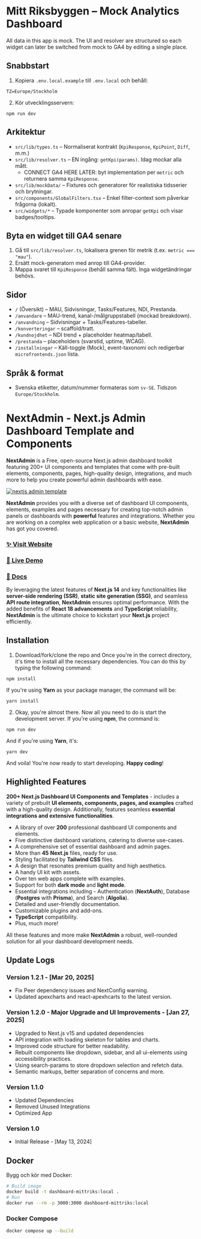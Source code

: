 # Mitt Riksbyggen – Mock Analytics Dashboard

All data in this app is mock. The UI and resolver are structured so each widget can later be switched from mock to GA4 by editing a single place.

## Snabbstart

1. Kopiera `.env.local.example` till `.env.local` och behåll:

```
TZ=Europe/Stockholm
```

2. Kör utvecklingsservern:

```
npm run dev
```

## Arkitektur

- `src/lib/types.ts` – Normaliserat kontrakt (`KpiResponse`, `KpiPoint`, `Diff`, m.m.)
- `src/lib/resolver.ts` – EN ingång: `getKpi(params)`. Idag mockar alla mått.
  - CONNECT GA4 HERE LATER: byt implementation per `metric` och returnera samma `KpiResponse`.
- `src/lib/mockData/` – Fixtures och generatorer för realistiska tidsserier och brytningar.
- `src/components/GlobalFilters.tsx` – Enkel filter-context som påverkar frågorna (lokalt).
- `src/widgets/*` – Typade komponenter som anropar `getKpi` och visar badges/tooltips.

## Byta en widget till GA4 senare

1. Gå till `src/lib/resolver.ts`, lokalisera grenen för metrik (t.ex. `metric === "mau"`).
2. Ersätt mock-generatorn med anrop till GA4-provider.
3. Mappa svaret till `KpiResponse` (behåll samma fält). Inga widgetändringar behövs.

## Sidor

- `/` (Översikt) – MAU, Sidvisningar, Tasks/Features, NDI, Prestanda.
- `/anvandare` – MAU-trend, kanal-/målgruppstabell (mockad breakdown).
- `/anvandning` – Sidvisningar + Tasks/Features-tabeller.
- `/konverteringar` – scaffold/tratt.
- `/kundnojdhet` – NDI trend + placeholder heatmap/tabell.
- `/prestanda` – placeholders (svarstid, uptime, WCAG).
- `/installningar` – Käll-toggle (Mock), event-taxonomi och redigerbar `microfrontends.json` lista.

## Språk & format

- Svenska etiketter, datum/nummer formateras som `sv-SE`. Tidszon `Europe/Stockholm`.

# NextAdmin - Next.js Admin Dashboard Template and Components

**NextAdmin** is a Free, open-source Next.js admin dashboard toolkit featuring 200+ UI components and templates that come with pre-built elements, components, pages, high-quality design, integrations, and much more to help you create powerful admin dashboards with ease.


[![nextjs admin template](https://cdn.pimjo.com/nextadmin-2.png)](https://nextadmin.co/)


**NextAdmin** provides you with a diverse set of dashboard UI components, elements, examples and pages necessary for creating top-notch admin panels or dashboards with **powerful** features and integrations. Whether you are working on a complex web application or a basic website, **NextAdmin** has got you covered.

### [✨ Visit Website](https://nextadmin.co/)
### [🚀 Live Demo](https://demo.nextadmin.co/)
### [📖 Docs](https://docs.nextadmin.co/)

By leveraging the latest features of **Next.js 14** and key functionalities like **server-side rendering (SSR)**, **static site generation (SSG)**, and seamless **API route integration**, **NextAdmin** ensures optimal performance. With the added benefits of **React 18 advancements** and **TypeScript** reliability, **NextAdmin** is the ultimate choice to kickstart your **Next.js** project efficiently.

## Installation

1. Download/fork/clone the repo and Once you're in the correct directory, it's time to install all the necessary dependencies. You can do this by typing the following command:

```
npm install
```
If you're using **Yarn** as your package manager, the command will be:

```
yarn install
```

2. Okay, you're almost there. Now all you need to do is start the development server. If you're using **npm**, the command is:

```
npm run dev
```
And if you're using **Yarn**, it's:

```
yarn dev
```

And voila! You're now ready to start developing. **Happy coding**!

## Highlighted Features
**200+ Next.js Dashboard Ul Components and Templates** - includes a variety of prebuilt **Ul elements, components, pages, and examples** crafted with a high-quality design.
Additionally, features seamless **essential integrations and extensive functionalities**.

- A library of over **200** professional dashboard UI components and elements.
- Five distinctive dashboard variations, catering to diverse use-cases.
- A comprehensive set of essential dashboard and admin pages.
- More than **45** **Next.js** files, ready for use.
- Styling facilitated by **Tailwind CSS** files.
- A design that resonates premium quality and high aesthetics.
- A handy UI kit with assets.
- Over ten web apps complete with examples.
- Support for both **dark mode** and **light mode**.
- Essential integrations including - Authentication (**NextAuth**), Database (**Postgres** with **Prisma**), and Search (**Algolia**).
- Detailed and user-friendly documentation.
- Customizable plugins and add-ons.
- **TypeScript** compatibility.
- Plus, much more!

All these features and more make **NextAdmin** a robust, well-rounded solution for all your dashboard development needs.

## Update Logs

### Version 1.2.1 - [Mar 20, 2025]
- Fix Peer dependency issues and NextConfig warning.
- Updated apexcharts and react-apexhcarts to the latest version.

### Version 1.2.0 - Major Upgrade and UI Improvements - [Jan 27, 2025]

- Upgraded to Next.js v15 and updated dependencies
- API integration with loading skeleton for tables and charts.
- Improved code structure for better readability.
- Rebuilt components like dropdown, sidebar, and all ui-elements using accessibility practices.
- Using search-params to store dropdown selection and refetch data.
- Semantic markups, better separation of concerns and more.

### Version 1.1.0
- Updated Dependencies
- Removed Unused Integrations
- Optimized App

### Version 1.0
- Initial Release - [May 13, 2024]

## Docker

Bygg och kör med Docker:

```bash
# Build image
docker build -t dashboard-mittriks:local .
# Run
docker run --rm -p 3000:3000 dashboard-mittriks:local
```

### Docker Compose

```bash
docker compose up --build
```
